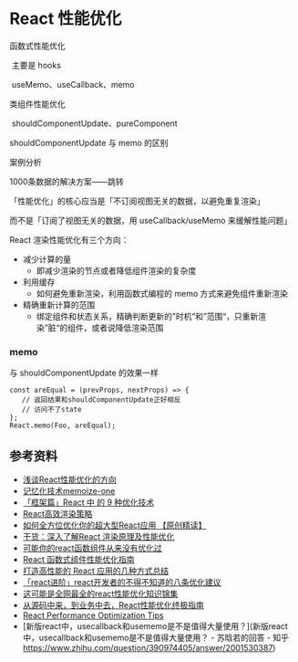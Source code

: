 # React 性能优化



函数式性能优化

​	主要是 hooks

​		useMemo、useCallback、memo

类组件性能优化

​	shouldComponentUpdate、pureComponent

shouldComponentUpdate 与 memo 的区别

案例分析

1000条数据的解决方案——跳转





「性能优化」的核心应当是「不订阅视图无关的数据，以避免重复渲染」

而不是「订阅了视图无关的数据，用 useCallback/useMemo 来缓解性能问题」



React 渲染性能优化有三个方向：

- 减少计算的量
  - 即减少渲染的节点或者降低组件渲染的复杂度
- 利用缓存
  - 如何避免重新渲染，利用函数式编程的 memo 方式来避免组件重新渲染
- 精确重新计算的范围
  - 绑定组件和状态关系，精确判断更新的”时机“和”范围“，只重新渲染”脏“的组件，或者说降低渲染范围



### memo

与 shouldComponentUpdate 的效果一样

```react
const areEqual = (prevProps, nextProps) => {
   // 返回结果和shouldComponentUpdate正好相反
   // 访问不了state
};
React.memo(Foo, areEqual);
```







## 参考资料

- [浅谈React性能优化的方向](https://zhuanlan.zhihu.com/p/74229420)
- [记忆化技术memoize-one](https://liyang0207.github.io/2018/10/11/%E3%80%8A%E8%AE%B0%E5%BF%86%E5%8C%96%E6%8A%80%E6%9C%AFmemoize-one%E3%80%8B/)
- [「框架篇」React 中 的 9 种优化技术](https://mp.weixin.qq.com/s?__biz=Mzg2NDAzMjE5NQ==&mid=2247484658&idx=1&sn=8a71fd214af39a450a301c2338acad33&chksm=ce6ec05ef91949488d55bf4eca89b30336027541d12042bd16fdc9e531814eca6f7a58085a45&mpshare=1&scene=1&srcid=&sharer_sharetime=1568075495674&sharer_shareid=778ad5bf3b27e0078eb105d7277263f6#rd)
- [React高效渲染策略](https://github.com/fi3ework/blog/issues/15)
- [如何全方位优化你的超大型React应用 【原创精读】](https://mp.weixin.qq.com/s?__biz=MzkwODIwMDY2OQ==&mid=2247488384&idx=1&sn=72499c2347a8b0bd43192942ab608d92&source=41#wechat_redirect)
- [干货：深入了解React 渲染原理及性能优化](https://mp.weixin.qq.com/s?__biz=MzkwODIwMDY2OQ==&mid=2247488326&idx=1&sn=3c00c2ee434e95df1795e9bdebf2ede6&source=41#wechat_redirect)
- [可能你的react函数组件从来没有优化过](https://mp.weixin.qq.com/s?__biz=MzI1ODE4NzE1Nw==&mid=2247487358&idx=1&sn=99298d0c25e9906c82fe01cc29f59950&chksm=ea0d4584dd7acc92d2e26299feeb5b59b515bb0f866a415688b9d64fc566580a1b8f53be411b&mpshare=1&scene=1&srcid=&sharer_sharetime=1582717186505&sharer_shareid=778ad5bf3b27e0078eb105d7277263f6#rd)
- [React 函数式组件性能优化指南](https://mp.weixin.qq.com/s?__biz=MzA4Nzg0MDM5Nw==&mid=2247484801&idx=1&sn=093d31f10f791728272cfd50d96b3338&chksm=90320663a7458f75961aef9dd819ed96e3d6a2fcb3e48bbce2b526990d55aeee2de8173fec4e&mpshare=1&scene=1&srcid=&sharer_sharetime=1583667940585&sharer_shareid=778ad5bf3b27e0078eb105d7277263f6#rd)
- [打造高性能的 React 应用的几种方式总结](https://mp.weixin.qq.com/s/8qfxKV9euWg9DcOoTbgleg)
- [「react进阶」react开发者的不得不知道的八条优化建议](https://mp.weixin.qq.com/s/x3Eqd4D8CDkm0ZTd7XCUwQ)
- [这可能是全网最全的react性能优化知识锦集](https://jishuin.proginn.com/p/763bfbd5d4d0)
- [从源码中来，到业务中去，React性能优化终极指南](https://cloud.tencent.com/developer/news/833663)
- [React Performance Optimization Tips](https://dev.to/harshdand/react-performance-optimization-tips-4238)
- [新版react中，usecallback和usememo是不是值得大量使用？](新版react中，usecallback和usememo是不是值得大量使用？ - 苏晗若的回答 - 知乎 https://www.zhihu.com/question/390974405/answer/2001530387)

